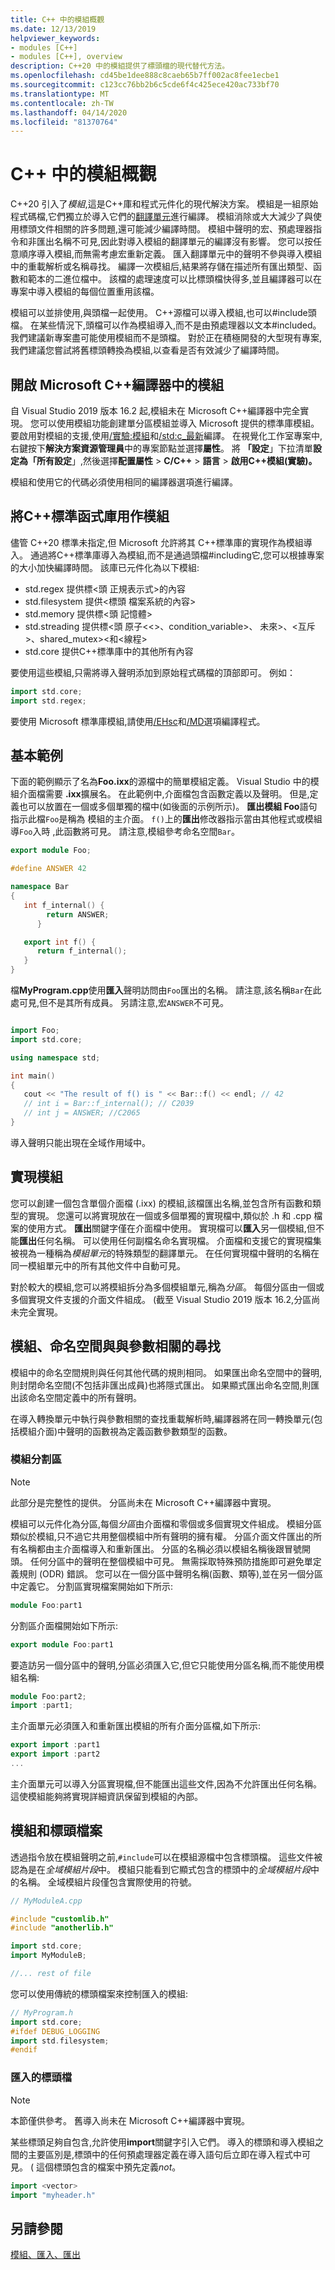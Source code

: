 ```yaml
---
title: C++ 中的模組概觀
ms.date: 12/13/2019
helpviewer_keywords:
- modules [C++]
- modules [C++], overview
description: C++20 中的模組提供了標頭檔的現代替代方法。
ms.openlocfilehash: cd45be1dee888c8caeb65b7ff002ac8fee1ecbe1
ms.sourcegitcommit: c123cc76bb2b6c5cde6f4c425ece420ac733bf70
ms.translationtype: MT
ms.contentlocale: zh-TW
ms.lasthandoff: 04/14/2020
ms.locfileid: "81370764"
---
```

# <a name="overview-of-modules-in-c"></a>C++ 中的模組概觀

C++20 引入了*模組*,這是C++庫和程式元件化的現代解決方案。 模組是一組原始程式碼檔,它們獨立於導入它們的[翻譯單元](https://wikipedia.org/wiki/Translation_unit_(programming))進行編譯。 模組消除或大大減少了與使用標頭文件相關的許多問題,還可能減少編譯時間。 模組中聲明的宏、預處理器指令和非匯出名稱不可見,因此對導入模組的翻譯單元的編譯沒有影響。 您可以按任意順序導入模組,而無需考慮宏重新定義。 匯入翻譯單元中的聲明不參與導入模組中的重載解析或名稱尋找。 編譯一次模組后,結果將存儲在描述所有匯出類型、函數和範本的二進位檔中。 該檔的處理速度可以比標頭檔快得多,並且編譯器可以在專案中導入模組的每個位置重用該檔。

模組可以並排使用,與頭檔一起使用。 C++源檔可以導入模組,也可以#include頭檔。 在某些情況下,頭檔可以作為模組導入,而不是由預處理器以文本#included。 我們建議新專案盡可能使用模組而不是頭檔。 對於正在積極開發的大型現有專案,我們建議您嘗試將舊標頭轉換為模組,以查看是否有效減少了編譯時間。

## <a name="enable-modules-in-the-microsoft-c-compiler"></a>開啟 Microsoft C++編譯器中的模組

自 Visual Studio 2019 版本 16.2 起,模組未在 Microsoft C++編譯器中完全實現。 您可以使用模組功能創建單分區模組並導入 Microsoft 提供的標準庫模組。 要啟用對模組的支援,使用[/實驗:模組](../build/reference/experimental-module.md)和[/std:c_最新](../build/reference/std-specify-language-standard-version.md)編譯。 在視覺化工作室專案中,右鍵按下**解決方案資源管理員**中的專案節點並選擇**屬性**。 將 **「設定**」下拉清單**設定為「所有設定**」,然後選擇**配置屬性** > **C/C++** > **語言** > **啟用C++模組(實驗)。**

模組和使用它的代碼必須使用相同的編譯器選項進行編譯。

## <a name="consume-the-c-standard-library-as-modules"></a>將C++標準函式庫用作模組

儘管 C++20 標準未指定,但 Microsoft 允許將其 C++標準庫的實現作為模組導入。 通過將C++標準庫導入為模組,而不是通過頭檔#including它,您可以根據專案的大小加快編譯時間。 該庫已元件化為以下模組:

- std.regex 提供標\<頭 正規表示式>的內容
- std.filesystem 提供\<標頭 檔案系統的內容>
- std.memory 提供標\<頭 記憶體>
- std.streading 提供標\<頭 原子\<\<>、condition_variable>、 未來>、\<互斥>、shared_mutex>\<和\<線程>
- std.core 提供C++標準庫中的其他所有內容

要使用這些模組,只需將導入聲明添加到原始程式碼檔的頂部即可。 例如：

```cpp
import std.core;
import std.regex;
```

要使用 Microsoft 標準庫模組,請使用[/EHsc](../build/reference/eh-exception-handling-model.md)和[/MD](../build/reference/md-mt-ld-use-run-time-library.md)選項編譯程式。

## <a name="basic-example"></a>基本範例

下面的範例顯示了名為**Foo.ixx**的源檔中的簡單模組定義。 Visual Studio 中的模組介面檔需要 **.ixx**擴展名。 在此範例中,介面檔包含函數定義以及聲明。 但是,定義也可以放置在一個或多個單獨的檔中(如後面的示例所示)。 **匯出模組 Foo**語句指示此檔`Foo`是稱為 模組的主介面。 `f()`上的**匯出**修改器指示當由其他程式或模組導`Foo`入時 ,此函數將可見。 請注意,模組參考命名空間`Bar`。

```cpp
export module Foo;

#define ANSWER 42

namespace Bar
{
   int f_internal() {
        return ANSWER;
      }

   export int f() {
      return f_internal();
   }
}
```

檔**MyProgram.cpp**使用**匯入**聲明訪問由`Foo`匯出的名稱。 請注意,該名稱`Bar`在此處可見,但不是其所有成員。 另請注意,宏`ANSWER`不可見。

```cpp

import Foo;
import std.core;

using namespace std;

int main()
{
   cout << "The result of f() is " << Bar::f() << endl; // 42
   // int i = Bar::f_internal(); // C2039
   // int j = ANSWER; //C2065
}

```

導入聲明只能出現在全域作用域中。

## <a name="implementing-modules"></a>實現模組

您可以創建一個包含單個介面檔 (.ixx) 的模組,該檔匯出名稱,並包含所有函數和類型的實現。 您還可以將實現放在一個或多個單獨的實現檔中,類似於 .h 和 .cpp 檔案的使用方式。 **匯出**關鍵字僅在介面檔中使用。 實現檔可以**匯入**另一個模組,但不能**匯出**任何名稱。 可以使用任何副檔名命名實現檔。 介面檔和支援它的實現檔集被視為一種稱為*模組單元*的特殊類型的翻譯單元。 在任何實現檔中聲明的名稱在同一模組單元中的所有其他文件中自動可見。

對於較大的模組,您可以將模組拆分為多個模組單元,稱為*分區*。 每個分區由一個或多個實現文件支援的介面文件組成。 (截至 Visual Studio 2019 版本 16.2,分區尚未完全實現。

## <a name="modules-namespaces-and-argument-dependent-lookup"></a>模組、命名空間與與參數相關的尋找

模組中的命名空間規則與任何其他代碼的規則相同。 如果匯出命名空間中的聲明,則封閉命名空間(不包括非匯出成員)也將隱式匯出。 如果顯式匯出命名空間,則匯出該命名空間定義中的所有聲明。

在導入轉換單元中執行與參數相關的查找重載解析時,編譯器將在同一轉換單元(包括模組介面)中聲明的函數視為定義函數參數類型的函數。

### <a name="module-partitions"></a>模組分割區

> [!NOTE]
> 此部分是完整性的提供。 分區尚未在 Microsoft C++編譯器中實現。

模組可以元件化為分區,每個*分區*由介面檔和零個或多個實現文件組成。 模組分區類似於模組,只不過它共用整個模組中所有聲明的擁有權。 分區介面文件匯出的所有名稱都由主介面檔導入和重新匯出。 分區的名稱必須以模組名稱後跟冒號開頭。 任何分區中的聲明在整個模組中可見。 無需採取特殊預防措施即可避免單定義規則 (ODR) 錯誤。 您可以在一個分區中聲明名稱(函數、類等),並在另一個分區中定義它。 分割區實現檔案開始如下所示:

```cpp
module Foo:part1
```

分割區介面檔開始如下所示:

```cpp
export module Foo:part1
```

要造訪另一個分區中的聲明,分區必須匯入它,但它只能使用分區名稱,而不能使用模組名稱:

```cpp
module Foo:part2;
import :part1;
```

主介面單元必須匯入和重新匯出模組的所有介面分區檔,如下所示:

```cpp
export import :part1
export import :part2
...
```

主介面單元可以導入分區實現檔,但不能匯出這些文件,因為不允許匯出任何名稱。 這使模組能夠將實現詳細資訊保留到模組的內部。

## <a name="modules-and-header-files"></a>模組和標頭檔案

透過指令放在模組聲明之前,`#include`可以在模組源檔中包含標頭檔。 這些文件被認為是在*全域模組片段*中。 模組只能看到它顯式包含的標頭中的*全域模組片段*中的名稱。 全域模組片段僅包含實際使用的符號。

```cpp
// MyModuleA.cpp

#include "customlib.h"
#include "anotherlib.h"

import std.core;
import MyModuleB;

//... rest of file
```

您可以使用傳統的標頭檔案來控制匯入的模組:

```cpp
// MyProgram.h
import std.core;
#ifdef DEBUG_LOGGING
import std.filesystem;
#endif
```

### <a name="imported-header-files"></a>匯入的標頭檔

> [!NOTE]
> 本節僅供參考。 舊導入尚未在 Microsoft C++編譯器中實現。

某些標頭足夠自包含,允許使用**import**關鍵字引入它們。 導入的標頭和導入模組之間的主要區別是,標頭中的任何預處理器定義在導入語句后立即在導入程式中可見。 ( 這個標頭包含的檔案中預先定義*not*。

```cpp
import <vector>
import "myheader.h"
```

## <a name="see-also"></a>另請參閱

[模組、匯入、匯出](import-export-module.md)
